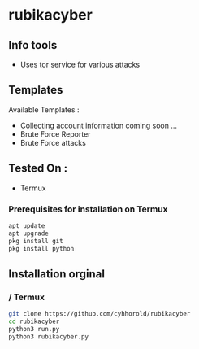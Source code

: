 # rubikacyber

## Info tools

* Uses tor service for various attacks

## Templates

Available Templates : 

* Collecting account information coming soon ...
* Brute Force Reporter
* Brute Force attacks


## Tested On :

* Termux


### Prerequisites for installation on Termux

```bash
apt update
apt upgrade
pkg install git
pkg install python
```

## Installation orginal

### / Termux

```bash
git clone https://github.com/cyhhorold/rubikacyber
cd rubikacyber
python3 run.py
python3 rubikacyber.py
```
